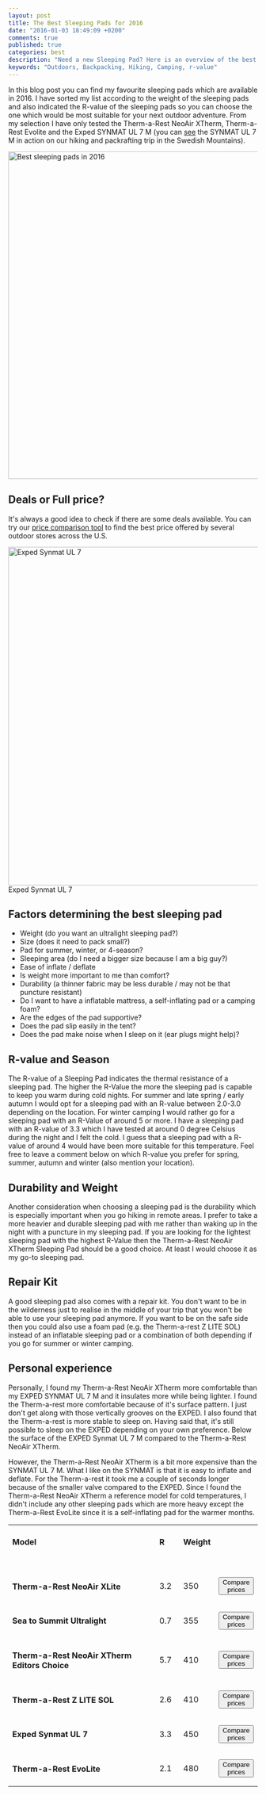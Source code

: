 ```yaml
---
layout: post
title: The Best Sleeping Pads for 2016
date: "2016-01-03 18:49:09 +0200"
comments: true
published: true
categories: best
description: "Need a new Sleeping Pad? Here is an overview of the best sleeping pads on the market!"
keywords: "Outdoors, Backpacking, Hiking, Camping, r-value"
---
```


In this blog post you can find my favourite sleeping pads which are available in 2016. I have sorted my list according to the weight of the sleeping pads and also indicated the R-value of the sleeping pads so you can choose the one which would be most suitable for your next outdoor adventure. From my selection I have only tested the Therm-a-Rest NeoAir XTherm, Therm-a-Rest Evolite and the Exped SYNMAT UL 7 M (you can [see](http://www.hikeventures.com/hiking-and-packrafting-in-sarek-day-1/) the SYNMAT UL 7 M in action on our hiking and packrafting trip in the Swedish Mountains).

<a href="https://www.flickr.com/photos/90204224@N07/9599003854" title="Best sleeping pads 2016"><img src="https://c1.staticflickr.com/3/2882/9599003854_415a4828f0_o.jpg" width="992" height="661" alt="Best sleeping pads in 2016"></a><a href="http://www.hikeventures.com/hiking-and-packrafting-in-sarek-day-1/"></a><!--more-->


## Deals or Full price?
It's always a good idea to check if there are some deals available. You can try our [price comparison tool](http://www.hikeventures.com/deals/) to find the best price offered by several outdoor stores across the U.S. 
  
<img src="https://farm6.staticflickr.com/5590/14925237036_4743bca2f4_b.jpg" width="1024" height="683" alt="Exped Synmat UL 7">
Exped Synmat UL 7


## Factors determining the best sleeping pad
* Weight (do you want an ultralight sleeping pad?)
* Size (does it need to pack small?)
* Pad for summer, winter, or 4-season?
* Sleeping area (do I need a bigger size because I am a big guy?)
* Ease of inflate / deflate
* Is weight more important to me than comfort?
* Durability (a thinner fabric may be less durable / may not be that puncture resistant)
* Do I want to have a  inflatable mattress, a self-inflating pad or a camping foam?
* Are the edges of the pad supportive?
* Does the pad slip easily in the tent?
* Does the pad make noise when I sleep on it (ear plugs might help)?


## R-value and Season
The R-value of a Sleeping Pad indicates the thermal resistance of a sleeping pad. The higher the R-Value the more the sleeping pad is capable to keep you warm during cold nights. For summer and late spring / early autumn I would opt for a sleeping pad with an R-value between 2.0-3.0 depending on the location. For winter camping I would rather go for a sleeping pad with an R-Value of around 5 or more. I have a sleeping pad with an R-value of 3.3 which I have tested at around 0 degree Celsius during the night and I felt the cold. I guess that a sleeping pad with a R-value of around 4 would have been more suitable for this temperature. Feel free to leave a comment below on which R-value you prefer for spring, summer, autumn and winter (also mention your location).


## Durability and Weight
Another consideration when choosing a sleeping pad is the durability which is especially important when you go hiking in remote areas. I prefer to take a more heavier and durable 
sleeping pad with me rather than waking up in the night with a puncture in my sleeping pad. If you are looking for the lightest sleeping pad with the highest R-Value then the Therm-a-Rest NeoAir XTherm Sleeping Pad should be a good choice. At least I would choose it as my go-to sleeping pad. 


## Repair Kit
A good sleeping pad also comes with a repair kit. You don't want to be in the wilderness just to realise in the middle of your trip that you won't be able to use your sleeping pad anymore. If you want to be on the safe side then you could also use a foam pad (e.g. the Therm-a-rest Z LITE SOL) instead of an inflatable sleeping pad or a combination of both depending if you go for summer or winter camping.


## Personal experience
Personally, I found my Therm-a-Rest NeoAir XTherm more comfortable than my EXPED SYNMAT UL 7 M and it insulates more while being lighter. I found the Therm-a-rest more comfortable because of it's surface pattern. I just don't get along with those vertically grooves on the EXPED. I also found that the Therm-a-rest is more stable to sleep on. Having said that, it's still possible to sleep on the EXPED depending on your own preference. Below the surface of the EXPED Synmat UL 7 M compared to the Therm-a-Rest NeoAir XTherm. 

However, the Therm-a-Rest NeoAir XTherm is a bit more expensive than the SYNMAT UL 7 M. What I like on the SYNMAT is that it is easy to inflate and deflate. For the Therm-a-rest it took me a couple of seconds longer because of the smaller valve compared to the EXPED. Since I found the Therm-a-Rest NeoAir XTherm a reference model for cold temperatures, I didn't include any other sleeping pads which are more heavy except the Therm-a-Rest EvoLite since it is a self-inflating pad for the warmer months.



<div class="table-responsive">
<table class="table">
<tr>
<td width="70%"><h4>Model</h4> &nbsp;</td>
<td width = "10%"><h4>R</h4> &nbsp;</td>
<td width = "10%"><h4>Weight</h4> &nbsp;</td>
<td width = "10%"></td>
</tr>
<tr>
<td width="70%"><h4>Therm-a-Rest NeoAir XLite</h4></td>
<td width="10%">3.2</td>
<td width="10%">350</td>
<td width="10%"><a href="http://www.hikeventures.com/deals/#neoair+xlite"><button class="btn btn-danger">Compare prices</button></a></td></tr>

<tr>
<td width="70%"><h4>Sea to Summit Ultralight</h4></td>
<td width="10%">0.7</td>
<td width="10%">355</td>
<td width="10%"><a href="http://www.hikeventures.com/deals/#sea+to+summit+ultralight"><button class="btn btn-danger">Compare prices</button></a></td>
</tr>

<tr>
<td width="70%"><h4>Therm-a-Rest NeoAir XTherm <span class="label label-danger">Editors Choice</span></h4></td>
<td width="10%">5.7</td>
<td width="10%">410</td>
<td width="10%"><a href="http://www.hikeventures.com/deals/#neoair+xtherm"><button class="btn btn-danger">Compare prices</button></a></td>
</tr>
<tr>
<td width="70%"><h4>Therm-a-Rest Z LITE SOL</td>
<td width="10%">2.6</td>
<td width="10%">410</td>
<td width="10%">
<a href="http://www.hikeventures.com/deals/#z+lite+sol"><button class="btn btn-danger">Compare prices</button></a></td></tr>
<tr>
<td width="70%"><h4>Exped Synmat UL 7</h4></td>
<td width="10%">3.3</td>
<td width="10%">450</td>
<td width="10%"><a href="http://www.hikeventures.com/deals/#exped+synmat+ul+7"><button class="btn btn-danger">Compare prices</button></a></td>
</tr><tr>
<td width="70%"><h4>Therm-a-Rest EvoLite</h4></td>
<td width="10%">2.1</td>
<td width="10%">480</td>
<td width="10%"><a href="http://www.hikeventures.com/deals/#evolite"><button class="btn btn-danger">Compare prices</button></a></td>
</tr></table></div>

